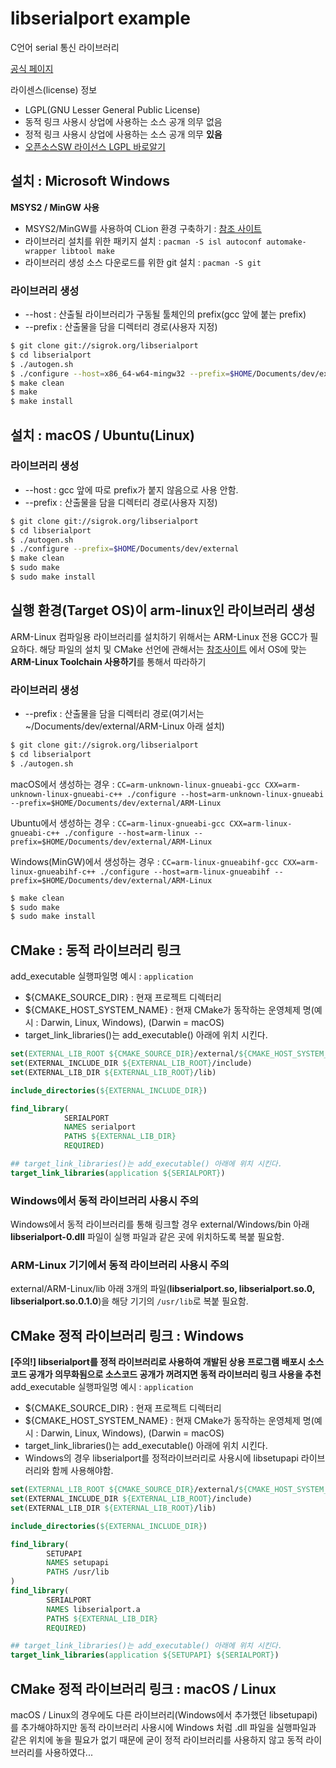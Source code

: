 # libserialport example
C언어 serial 통신 라이브러리 

[공식 페이지](https://sigrok.org/wiki/Libserialport)

라이센스(license) 정보
* LGPL(GNU Lesser General Public License)
* 동적 링크 사용시 상업에 사용하는 소스 공개 의무 없음
* 정적 링크 사용시 상업에 사용하는 소스 공개 의무 <b>있음</b>
* [오픈소스SW 라이선스 LGPL 바로알기](https://openbee.kr/422)

## 설치 : Microsoft Windows
<b>MSYS2 / MinGW 사용</b>   

* MSYS2/MinGW를 사용하여 CLion 환경 구축하기 : [참조 사이트](https://github.com/JuJin1324/CLion_stater#microsoft-windows)
* 라이브러리 설치를 위한 패키지 설치 : `pacman -S isl autoconf automake-wrapper libtool make`
* 라이브러리 생성 소스 다운로드를 위한 git 설치 : `pacman -S git`

### 라이브러리 생성
* --host : 산출될 라이브러리가 구동될 툴체인의 prefix(gcc 앞에 붙는 prefix)
* --prefix : 산출물을 담을 디렉터리 경로(사용자 지정)
```bash
$ git clone git://sigrok.org/libserialport
$ cd libserialport
$ ./autogen.sh
$ ./configure --host=x86_64-w64-mingw32 --prefix=$HOME/Documents/dev/external
$ make clean
$ make
$ make install
```

## 설치 : macOS / Ubuntu(Linux)
### 라이브러리 생성 
* --host : gcc 앞에 따로 prefix가 붙지 않음으로 사용 안함.
* --prefix : 산출물을 담을 디렉터리 경로(사용자 지정)
```bash
$ git clone git://sigrok.org/libserialport
$ cd libserialport
$ ./autogen.sh
$ ./configure --prefix=$HOME/Documents/dev/external
$ make clean
$ sudo make
$ sudo make install
```

## 실행 환경(Target OS)이 arm-linux인 라이브러리 생성
ARM-Linux 컴파일용 라이브러리를 설치하기 위해서는 ARM-Linux 전용 GCC가 필요하다. 
해당 파일의 설치 및 CMake 선언에 관해서는 [참조사이트](https://github.com/JuJin1324/cmake-starter#arm-linux-toolchain-%EC%82%AC%EC%9A%A9%ED%95%98%EA%B8%B0--macos)
에서 OS에 맞는 <b>ARM-Linux Toolchain 사용하기</b>를 통해서 따라하기

### 라이브러리 생성 
* --prefix : 산출물을 담을 디렉터리 경로(여기서는 ~/Documents/dev/external/ARM-Linux 아래 설치)
```bash
$ git clone git://sigrok.org/libserialport
$ cd libserialport
$ ./autogen.sh
```
macOS에서 생성하는 경우 : `CC=arm-unknown-linux-gnueabi-gcc CXX=arm-unknown-linux-gnueabi-c++ ./configure --host=arm-unknown-linux-gnueabi --prefix=$HOME/Documents/dev/external/ARM-Linux`

Ubuntu에서 생성하는 경우 : `CC=arm-linux-gnueabi-gcc CXX=arm-linux-gnueabi-c++ ./configure --host=arm-linux --prefix=$HOME/Documents/dev/external/ARM-Linux`

Windows(MinGW)에서 생성하는 경우 : `CC=arm-linux-gnueabihf-gcc CXX=arm-linux-gnueabihf-c++ ./configure --host=arm-linux-gnueabihf --prefix=$HOME/Documents/dev/external/ARM-Linux`

```bash
$ make clean
$ sudo make
$ sudo make install
```

## CMake : 동적 라이브러리 링크 
add_executable 실행파일명 예시 : `application`   
* ${CMAKE_SOURCE_DIR} : 현재 프로젝트 디렉터리
* ${CMAKE_HOST_SYSTEM_NAME} : 현재 CMake가 동작하는 운영체제 명(예시 : Darwin, Linux, Windows), (Darwin = macOS)
* target_link_libraries()는 add_executable() 아래에 위치 시킨다.

```cmake
set(EXTERNAL_LIB_ROOT ${CMAKE_SOURCE_DIR}/external/${CMAKE_HOST_SYSTEM_NAME})
set(EXTERNAL_INCLUDE_DIR ${EXTERNAL_LIB_ROOT}/include)
set(EXTERNAL_LIB_DIR ${EXTERNAL_LIB_ROOT}/lib)

include_directories(${EXTERNAL_INCLUDE_DIR})

find_library(
            SERIALPORT
            NAMES serialport
            PATHS ${EXTERNAL_LIB_DIR}
            REQUIRED)

## target_link_libraries()는 add_executable() 아래에 위치 시킨다.
target_link_libraries(application ${SERIALPORT})
```

### Windows에서 동적 라이브러리 사용시 주의
Windows에서 동적 라이브러리를 통해 링크할 경우 external/Windows/bin 아래 <b>libserialport-0.dll</b> 파일이 실행 파일과 같은 곳에 위치하도록 복붙 필요함.

### ARM-Linux 기기에서 동적 라이브러리 사용시 주의
external/ARM-Linux/lib 아래 3개의 파일(<b>libserialport.so, libserialport.so.0, libserialport.so.0.1.0</b>)을 
해당 기기의 `/usr/lib`로 복붙 필요함.

## CMake 정적 라이브러리 링크 : Windows
<b>[주의!] libserialport를 정적 라이브러리로 사용하여 개발된 상용 프로그램 배포시 소스코드 공개가 의무화됨으로 소스코드 공개가 꺼려지면 동적 라이브러리 링크 사용을 추천</b>   
add_executable 실행파일명 예시 : `application`   
* ${CMAKE_SOURCE_DIR} : 현재 프로젝트 디렉터리
* ${CMAKE_HOST_SYSTEM_NAME} : 현재 CMake가 동작하는 운영체제 명(예시 : Darwin, Linux, Windows), (Darwin = macOS)
* target_link_libraries()는 add_executable() 아래에 위치 시킨다.
* Windows의 경우 libserialport를 정적라이브러리로 사용시에 libsetupapi 라이브러리와 함께 사용해야함.

```cmake
set(EXTERNAL_LIB_ROOT ${CMAKE_SOURCE_DIR}/external/${CMAKE_HOST_SYSTEM_NAME})
set(EXTERNAL_INCLUDE_DIR ${EXTERNAL_LIB_ROOT}/include)
set(EXTERNAL_LIB_DIR ${EXTERNAL_LIB_ROOT}/lib)

include_directories(${EXTERNAL_INCLUDE_DIR})

find_library(
        SETUPAPI
        NAMES setupapi
        PATHS /usr/lib
)
find_library(
        SERIALPORT
        NAMES libserialport.a
        PATHS ${EXTERNAL_LIB_DIR}
        REQUIRED)

## target_link_libraries()는 add_executable() 아래에 위치 시킨다.
target_link_libraries(application ${SETUPAPI} ${SERIALPORT})
```

## CMake 정적 라이브러리 링크 : macOS / Linux
macOS / Linux의 경우에도 다른 라이브러리(Windows에서 추가했던 libsetupapi)를 추가해야하지만 동적 라이브러리 사용시에 
Windows 처럼 .dll 파일을 실행파일과 같은 위치에 놓을 필요가 없기 때문에 굳이 정적 라이브러리를 사용하지 않고 동적 라이브러리를 사용하였다...
